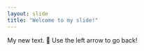 ```yaml
---
layout: slide
title: "Welcome to my slide!"
---
```

My new text. :tada:
Use the left arrow to go back!
